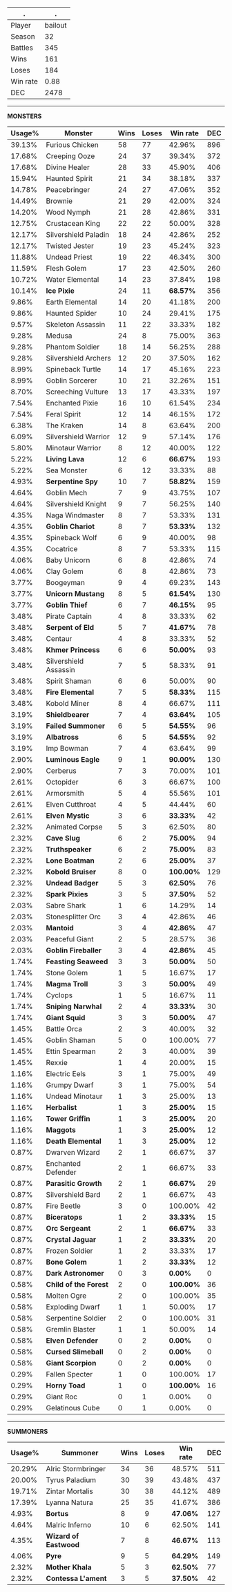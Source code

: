 .|.
|-|-
Player|bailout
Season|32
Battles|345
Wins|161
Loses|184
Win rate|0.88
DEC|2478

---
**MONSTERS**

Usage%|Monster|Wins|Loses|Win rate|DEC|
-|-|-|-|-|-|
39.13%|Furious Chicken|58|77|42.96%|896|
17.68%|Creeping Ooze|24|37|39.34%|372|
17.68%|Divine Healer|28|33|45.90%|406|
15.94%|Haunted Spirit|21|34|38.18%|337|
14.78%|Peacebringer|24|27|47.06%|352|
14.49%|Brownie|21|29|42.00%|324|
14.20%|Wood Nymph|21|28|42.86%|331|
12.75%|Crustacean King|22|22|50.00%|328|
12.17%|Silvershield Paladin|18|24|42.86%|252|
12.17%|Twisted Jester|19|23|45.24%|323|
11.88%|Undead Priest|19|22|46.34%|300|
11.59%|Flesh Golem|17|23|42.50%|260|
10.72%|Water Elemental|14|23|37.84%|198|
10.14%|**Ice Pixie**|24|11|**68.57%**|356|
9.86%|Earth Elemental|14|20|41.18%|200|
9.86%|Haunted Spider|10|24|29.41%|175|
9.57%|Skeleton Assassin|11|22|33.33%|182|
9.28%|Medusa|24|8|75.00%|363|
9.28%|Phantom Soldier|18|14|56.25%|288|
9.28%|Silvershield Archers|12|20|37.50%|162|
8.99%|Spineback Turtle|14|17|45.16%|223|
8.99%|Goblin Sorcerer|10|21|32.26%|151|
8.70%|Screeching Vulture|13|17|43.33%|197|
7.54%|Enchanted Pixie|16|10|61.54%|234|
7.54%|Feral Spirit|12|14|46.15%|172|
6.38%|The Kraken|14|8|63.64%|200|
6.09%|Silvershield Warrior|12|9|57.14%|176|
5.80%|Minotaur Warrior|8|12|40.00%|122|
5.22%|**Living Lava**|12|6|**66.67%**|193|
5.22%|Sea Monster|6|12|33.33%|88|
4.93%|**Serpentine Spy**|10|7|**58.82%**|159|
4.64%|Goblin Mech|7|9|43.75%|107|
4.64%|Silvershield Knight|9|7|56.25%|140|
4.35%|Naga Windmaster|8|7|53.33%|131|
4.35%|**Goblin Chariot**|8|7|**53.33%**|132|
4.35%|Spineback Wolf|6|9|40.00%|98|
4.35%|Cocatrice|8|7|53.33%|115|
4.06%|Baby Unicorn|6|8|42.86%|74|
4.06%|Clay Golem|6|8|42.86%|73|
3.77%|Boogeyman|9|4|69.23%|143|
3.77%|**Unicorn Mustang**|8|5|**61.54%**|130|
3.77%|**Goblin Thief**|6|7|**46.15%**|95|
3.48%|Pirate Captain|4|8|33.33%|62|
3.48%|**Serpent of Eld**|5|7|**41.67%**|78|
3.48%|Centaur|4|8|33.33%|52|
3.48%|**Khmer Princess**|6|6|**50.00%**|93|
3.48%|Silvershield Assassin|7|5|58.33%|91|
3.48%|Spirit Shaman|6|6|50.00%|90|
3.48%|**Fire Elemental**|7|5|**58.33%**|115|
3.48%|Kobold Miner|8|4|66.67%|111|
3.19%|**Shieldbearer**|7|4|**63.64%**|105|
3.19%|**Failed Summoner**|6|5|**54.55%**|96|
3.19%|**Albatross**|6|5|**54.55%**|92|
3.19%|Imp Bowman|7|4|63.64%|99|
2.90%|**Luminous Eagle**|9|1|**90.00%**|130|
2.90%|Cerberus|7|3|70.00%|101|
2.61%|Octopider|6|3|66.67%|100|
2.61%|Armorsmith|5|4|55.56%|101|
2.61%|Elven Cutthroat|4|5|44.44%|60|
2.61%|**Elven Mystic**|3|6|**33.33%**|42|
2.32%|Animated Corpse|5|3|62.50%|80|
2.32%|**Cave Slug**|6|2|**75.00%**|94|
2.32%|**Truthspeaker**|6|2|**75.00%**|83|
2.32%|**Lone Boatman**|2|6|**25.00%**|37|
2.32%|**Kobold Bruiser**|8|0|**100.00%**|129|
2.32%|**Undead Badger**|5|3|**62.50%**|76|
2.32%|**Spark Pixies**|3|5|**37.50%**|52|
2.03%|Sabre Shark|1|6|14.29%|14|
2.03%|Stonesplitter Orc|3|4|42.86%|46|
2.03%|**Mantoid**|3|4|**42.86%**|47|
2.03%|Peaceful Giant|2|5|28.57%|36|
2.03%|**Goblin Fireballer**|3|4|**42.86%**|45|
1.74%|**Feasting Seaweed**|3|3|**50.00%**|50|
1.74%|Stone Golem|1|5|16.67%|17|
1.74%|**Magma Troll**|3|3|**50.00%**|49|
1.74%|Cyclops|1|5|16.67%|11|
1.74%|**Sniping Narwhal**|2|4|**33.33%**|30|
1.74%|**Giant Squid**|3|3|**50.00%**|47|
1.45%|Battle Orca|2|3|40.00%|32|
1.45%|Goblin Shaman|5|0|100.00%|77|
1.45%|Ettin Spearman|2|3|40.00%|39|
1.45%|Rexxie|1|4|20.00%|15|
1.16%|Electric Eels|3|1|75.00%|49|
1.16%|Grumpy Dwarf|3|1|75.00%|54|
1.16%|Undead Minotaur|1|3|25.00%|13|
1.16%|**Herbalist**|1|3|**25.00%**|15|
1.16%|**Tower Griffin**|1|3|**25.00%**|20|
1.16%|**Maggots**|1|3|**25.00%**|12|
1.16%|**Death Elemental**|1|3|**25.00%**|12|
0.87%|Dwarven Wizard|2|1|66.67%|37|
0.87%|Enchanted Defender|2|1|66.67%|33|
0.87%|**Parasitic Growth**|2|1|**66.67%**|29|
0.87%|Silvershield Bard|2|1|66.67%|43|
0.87%|Fire Beetle|3|0|100.00%|42|
0.87%|**Biceratops**|1|2|**33.33%**|15|
0.87%|**Orc Sergeant**|2|1|**66.67%**|33|
0.87%|**Crystal Jaguar**|1|2|**33.33%**|20|
0.87%|Frozen Soldier|1|2|33.33%|17|
0.87%|**Bone Golem**|1|2|**33.33%**|12|
0.87%|**Dark Astronomer**|0|3|**0.00%**|0|
0.58%|**Child of the Forest**|2|0|**100.00%**|36|
0.58%|Molten Ogre|2|0|100.00%|35|
0.58%|Exploding Dwarf|1|1|50.00%|17|
0.58%|Serpentine Soldier|2|0|100.00%|31|
0.58%|Gremlin Blaster|1|1|50.00%|14|
0.58%|**Elven Defender**|0|2|**0.00%**|0|
0.58%|**Cursed Slimeball**|0|2|**0.00%**|0|
0.58%|**Giant Scorpion**|0|2|**0.00%**|0|
0.29%|Fallen Specter|1|0|100.00%|17|
0.29%|**Horny Toad**|1|0|**100.00%**|16|
0.29%|Giant Roc|0|1|0.00%|0|
0.29%|Gelatinous Cube|0|1|0.00%|0|

---
**SUMMONERS**

Usage%|Summoner|Wins|Loses|Win rate|DEC|
-|-|-|-|-|-|
20.29%|Alric Stormbringer|34|36|48.57%|511|
20.00%|Tyrus Paladium|30|39|43.48%|437|
19.71%|Zintar Mortalis|30|38|44.12%|489|
17.39%|Lyanna Natura|25|35|41.67%|386|
4.93%|**Bortus**|8|9|**47.06%**|127|
4.64%|Malric Inferno|10|6|62.50%|141|
4.35%|**Wizard of Eastwood**|7|8|**46.67%**|113|
4.06%|**Pyre**|9|5|**64.29%**|149|
2.32%|**Mother Khala**|5|3|**62.50%**|77|
2.32%|**Contessa L'ament**|3|5|**37.50%**|42|
